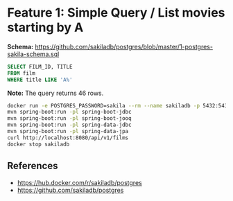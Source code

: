 # Feature 1: Simple Query / List movies starting by A

**Schema:** https://github.com/sakiladb/postgres/blob/master/1-postgres-sakila-schema.sql

```sql
SELECT FILM_ID, TITLE
FROM film
WHERE title LIKE 'A%'
```

**Note:** The query returns 46 rows.

```bash
docker run -e POSTGRES_PASSWORD=sakila --rm --name sakiladb -p 5432:5432 -d "frantiseks/postgres-sakila"
mvn spring-boot:run -pl spring-boot-jdbc
mvn spring-boot:run -pl spring-boot-jooq
mvn spring-boot:run -pl spring-data-jdbc
mvn spring-boot:run -pl spring-data-jpa
curl http://localhost:8080/api/v1/films
docker stop sakiladb
```

## References

- https://hub.docker.com/r/sakiladb/postgres
- https://github.com/sakiladb/postgres

